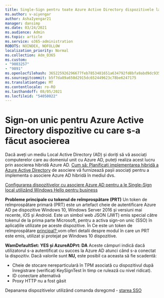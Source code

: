 ```yaml
---
title: Single-Sign pentru toate Azure Active Directory dispozitivele la care s-a făcut asocierea
ms.author: v-aiyengar
author: AshaIyengar21
manager: dansimp
ms.date: 03/24/2021
ms.audience: Admin
ms.topic: article
ms.service: o365-administration
ROBOTS: NOINDEX, NOFOLLOW
localization_priority: Normal
ms.collection: Adm_O365
ms.custom:
- "9003257"
- "9891"
ms.openlocfilehash: 365225926296677feb7853481651a634792fd8bfa9abd9dc9359ffaae50b60eb
ms.sourcegitcommit: b5f7da89a650d2915dc652449623c78be6247175
ms.translationtype: MT
ms.contentlocale: ro-RO
ms.lasthandoff: 08/05/2021
ms.locfileid: "54050022"
---
```

# <a name="single-sign-on-for-azure-active-directory-joined-devices"></a>Sign-on unic pentru Azure Active Directory dispozitive cu care s-a făcut asocierea

Dacă aveți un mediu Local Active Directory (AD) și doriți să vă asociați computerelor care au domeniul unit cu Azure AD, puteți realiza acest lucru prin asocierea hibridă Azure AD. [Cum să: Planificați implementarea hibridă a Azure Active Directory](https://docs.microsoft.com/azure/active-directory/devices/hybrid-azuread-join-plan) de asociere vă furnizează pașii asociați pentru a implementa o asociere Azure AD hibridă în mediul dvs.

[Configurarea dispozitivelor cu asociere Azure AD pentru a le Single-Sign local utilizând Windows Hello pentru business](https://docs.microsoft.com/azure/active-directory/devices/hybrid-azuread-join-plan) 

**Probleme principale cu tokenul de reîmprospătare (PRT)** Un token de reîmprospătare primară (PRT) este un artefact cheie de autentificare Azure AD pe dispozitive Windows 10, Windows Server 2016 și versiuni mai recente, iOS și Android. Este un simbol web JSON (JWT) emis special către tokenul de la prima parte Microsoft, pentru a activa sign-on unic (SSO) în aplicațiile utilizate pe aceste dispozitive. În Ce este un token de reîmprospătare [principal?,](https://docs.microsoft.com/azure/active-directory/devices/concept-primary-refresh-token)vom oferi detalii despre modul în care un PRT este emis, utilizat și protejat pe Windows 10 dispozitive.

**WamDefaultSet: YES și AzureADPrt: DA** Aceste câmpuri indică dacă utilizatorul s-a autentificat cu succes la Azure AD atunci când s-a conectat la dispozitiv. Dacă valorile sunt **NU,** este posibil ca aceasta să fie scadentă:

- Cheie de stocare nereparticulară în TPM asociată cu dispozitivul după înregistrare (verificați KeySignTest în timp ce rulează cu nivel ridicat).
- ID conectare alternativă
- Proxy HTTP nu a fost găsit

Depanarea dispozitivelor utilizând comanda dsregcmd - [starea SSO](https://docs.microsoft.com/azure/active-directory/devices/troubleshoot-device-dsregcmd#sso-state)

